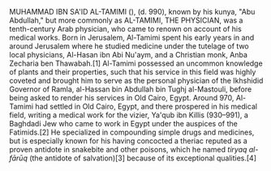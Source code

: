 MUHAMMAD IBN SA'ID AL-TAMIMI (), (d. 990), known by his kunya, "Abu Abdullah," but more commonly as AL-TAMIMI, THE PHYSICIAN, was a tenth-century Arab physician, who came to renown on account of his medical works. Born in Jerusalem, Al-Tamimi spent his early years in and around Jerusalem where he studied medicine under the tutelage of two local physicians, Al-Hasan ibn Abi Nu'aym, and a Christian monk, Anba Zecharia ben Thawabah.[1] Al-Tamimi possessed an uncommon knowledge of plants and their properties, such that his service in this field was highly coveted and brought him to serve as the personal physician of the Ikhshidid Governor of Ramla, al-Hassan bin Abdullah bin Tughj al-Mastouli, before being asked to render his services in Old Cairo, Egypt. Around 970, Al-Tamimi had settled in Old Cairo, Egypt, and there prospered in his medical field, writing a medical work for the vizier, Ya'qub ibn Killis (930–991), a Baghdadi Jew who came to work in Egypt under the auspices of the Fatimids.[2] He specialized in compounding simple drugs and medicines, but is especially known for his having concocted a theriac reputed as a proven antidote in snakebite and other poisons, which he named _tiryaq al-fārūq_ (the antidote of salvation)[3] because of its exceptional qualities.[4]
